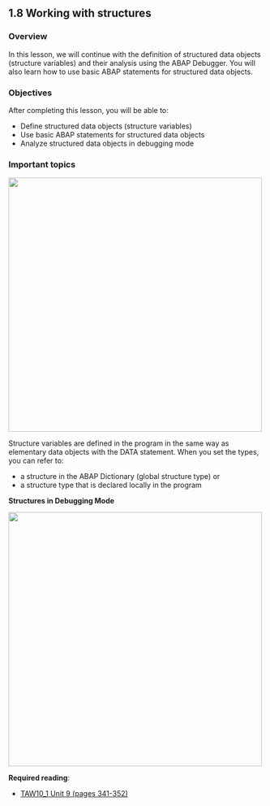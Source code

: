 ## 1.8 Working with structures

### Overview
In this lesson, we will continue with the definition of structured data objects (structure variables) and their analysis using the ABAP Debugger. You will also learn how to use basic ABAP statements for structured data objects.

### Objectives

After completing this lesson, you will be able to:
- Define structured data objects (structure variables)
- Use basic ABAP statements for structured data objects
- Analyze structured data objects in debugging mode

### Important topics

<img src="https://github.com/msg-CareerPaths/sap-abap-internship/assets/139317079/af1de5b3-bdef-40c3-b6a4-bbd616ae6d3c" width="500">

Structure variables are defined in the program in the same way as elementary data objects with the DATA statement. When you set the types, you can refer to:
- a structure in the ABAP Dictionary (global structure type) or
- a structure type that is declared locally in the program

**Structures in Debugging Mode**

<img src="https://github.com/msg-CareerPaths/sap-abap-internship/assets/139317079/5f10af74-a20c-4698-b94e-a04339d5c4fd" width="500">

**Required reading**:
- [TAW10_1 Unit 9 (pages 341-352)](https://msggroup.sharepoint.com/:b:/r/sites/msteams_f974e3/Freigegebene%20Dokumente/General/SAP%20Summer%20School%202023/Training%20materials/TAW/TAW10_1_EN_Col92_FV_Part_NSC.pdf?csf=1&web=1&e=qJJmzd)

